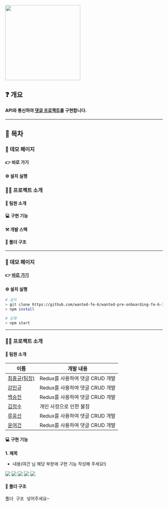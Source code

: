## <img src='https://user-images.githubusercontent.com/85447054/190890328-ba527a9c-6216-46e9-8e7e-45437174f0f6.png' width='240'/>

## ❓ 개요

#### API와 통신하여 [댓글 프로젝트](https://younuk.notion.site/a8d75feeb90040a1b64bef5944664969)를 구현합니다.

---

## 📜 목차

### 🔗 데모 페이지

#### 👉 바로 가기

#### ⚙️ 설치 실행 

### 💁‍♂️ 프로젝트 소개

#### 🤝 팀원 소개 

#### 💻 구현 기능 

#### ⚒️ 개발 스택 

#### 🌲 폴더 구조 

---

### 🔗 데모 페이지

#### 👉 [바로 가기](https://wanted-pre-onboarding-fe-6-3-1.vercel.app/) 

#### ⚙️ 설치 실행 

```bash
# 설치
> git clone https://github.com/wanted-fe-6/wanted-pre-onboarding-fe-6-3-1.git
> npm install

# 실행
> npm start
```

---

### 💁‍♂️ 프로젝트 소개

#### 🤝 팀원 소개

| 이름 | 개발 내용 |
| --------------------------------------------- | ----------------------------------------- |
| [최홍규(팀장)](https://github.com/gomgun-lab) | Redux를 사용하여 댓글 CRUD 개발 |
| [강민규](https://github.com/kagrin97)         | Redux를 사용하여 댓글 CRUD 개발 |
| [백승전](https://github.com/BaikSeungJeon)    | Redux를 사용하여 댓글 CRUD 개발 |
| [김정수](https://github.com/sunpl13)          | 개인 사정으로 인한 불참 |
| [류웅선](https://github.com/unsnruu)          | Redux를 사용하여 댓글 CRUD 개발 |
| [윤여건](https://github.com/kunnyCode)        | Redux를 사용하여 댓글 CRUD 개발 |

#### 💻 구현 기능

**1. 제목**

- 내용(여건 님 해당 부분에 구현 기능 작성해 주세요!)

<div>
<img src="https://img.shields.io/badge/React-61DAFB?style=for-the-badge&logo=react&logoColor=white"/>
<img src="https://img.shields.io/badge/Redux-764ABC?style=for-the-badge&logo=redux&logoColor=white"/>
<img src="https://img.shields.io/badge/Redux saga-999999?style=for-the-badge&logo=reduxsaga&logoColor=white"/>
<img src="https://img.shields.io/badge/JavaScript-F7DF1E?style=for-the-badge&logo=javascript&logoColor=white"/>
<img src="https://img.shields.io/badge/styled components-DB7093?style=for-the-badge&logo=styledcomponents&logoColor=white"/>
</div>

#### 🌲 폴더 구조

<pre>
폴더 구조 넣어주세요~
</pre>
